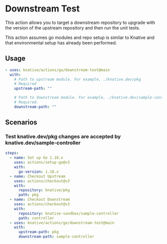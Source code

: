# Downstream Test

This action allows you to target a downstream repository to upgrade with the
version of the upstream repository and then run the unit tests.

This action assumes go modules and repo setup is similar to Knative and that
environmental setup has already been performed.

## Usage

```yaml
- uses: knative/actions/go/downstream-test@main
  with:
    # Path to upstream module. For example, ./knative.dev/pkg
    # Required
    upstream-path: ""

    # Path to downstream module. For example, ./knative.dev/sample-controller
    # Required.
    downstream-path: ""
```

## Scenarios

### Test knative.dev/pkg changes are accepted by knative.dev/sample-controller

```yaml
steps:
  - name: Set up Go 1.18.x
    uses: actions/setup-go@v3
    with:
      go-version: 1.18.x
  - name: Checkout Upstream
    uses: actions/checkout@v3
    with:
      repository: knative/pkg
      path: pkg
  - name: Checkout Downstream
    uses: actions/checkout@v3
    with:
      repository: knative-sandbox/sample-controller
      path: controller
  - uses: knative/actions/go/downstream-test@main
    with:
      upstream-path: pkg
      downstream-path: sample-controller
```

